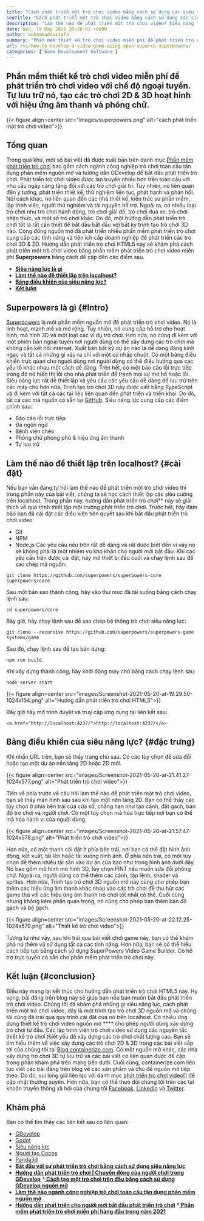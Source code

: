 ```yaml
---
title: "Cách phát triển một trò chơi video bằng cách sử dụng các siêu năng lực mở rộng" 
seoTitle: "Cách phát triển một trò chơi video bằng cách sử dụng các siêu năng lực mở rộng" 
description: "Làm thế nào để phát triển một trò chơi video? Siêu năng lực là một phát triển trò chơi HTML5 nguồn mở. Đó là nền tảng chéo và cho phép người dùng xây dựng các trò chơi 2D & 3D hoạt hình." 
date: Wed, 19 May 2021 20:28:01 +0000
author: muhammadmustafa
summary: "Phần mềm thiết kế trò chơi video miễn phí để phát triển trò chơi video với chế độ ngoại tuyến. Tự lưu trữ nó, tạo 2D & amp hoạt hình; Trò chơi 3D với hiệu ứng âm thanh và phông chữ." 
url: /vi/how-to-develop-a-video-game-using-open-sopurce-superpowers/
categories: ['Game Development Software']
---
```


## Phần mềm thiết kế trò chơi video miễn phí để phát triển trò chơi video với chế độ ngoại tuyến. Tự lưu trữ nó, tạo các trò chơi 2D & 3D hoạt hình với hiệu ứng âm thanh và phông chữ.

{{< figure align=center src="images/superpowers.png" alt="cách phát triển một trò chơi video">}}


## Tổng quan
Trong quá khứ, một số bài viết đã được xuất bản trên danh mục [Phần mềm phát triển trò chơi][1] bao gồm cách ngành công nghiệp trò chơi toàn cầu tận dụng phần mềm nguồn mở và hướng dẫn GDevelop để bắt đầu phát triển trò chơi. Phát triển trò chơi video được lan truyền nhiều hơn trên toàn cầu với nhu cầu ngày càng tăng đối với các trò chơi giải trí. Tuy nhiên, nó liên quan đến ý tưởng, phát triển thiết kế, thử nghiệm liên tục, phát hành và phản hồi. Nói cách khác, nó liên quan đến các nhà thiết kế, kiến ​​trúc sư phần mềm, lập trình viên, người thử nghiệm và tài nguyên hỗ trợ. Ngoài ra, có nhiều loại trò chơi như trò chơi hành động, trò chơi giải đố, trò chơi đua xe, trò chơi nhận thức, và một số trò chơi khác.
Do đó, một hướng dẫn phát triển trò chơi tốt là rất cần thiết để bắt đầu bắt đầu với bất kỳ trình tạo trò chơi 3D nào. Cộng đồng nguồn mở đã phát triển nhiều phần mềm phát triển trò chơi cung cấp các tính năng và tiện ích cấp doanh nghiệp để phát triển các trò chơi 3D & 2D. Hướng dẫn phát triển trò chơi HTML5 này sẽ khám phá cách phát triển một trò chơi video bằng phần mềm phát triển trò chơi video miễn phí  **Superpowers**  bằng cách đề cập đến các điểm sau.
  * **[Siêu năng lực là gì][2]**
  * **[Làm thế nào để thiết lập trên localhost?][3]**
  * **[Bảng điều khiển của siêu năng lực?][4]**
  * **[Kết luận][5]**

## Superpowers là gì   {#Intro}
[Superpowers][6] là một phần mềm nguồn mở để phát triển trò chơi video. Nó là linh hoạt, mạnh mẽ và mở rộng. Tuy nhiên, nó cung cấp hỗ trợ cho hoạt hình, mô hình 3D và một loạt các ví dụ trò chơi. Hơn nữa, nó cũng đi kèm với một phiên bản ngoại tuyến nơi người dùng có thể xây dựng các trò chơi mà không cần kết nối internet. Xuất bản bất kỳ dự án nào là dễ dàng đáng kinh ngạc và tất cả những gì xảy ra chỉ với một cú nhấp chuột. Có một bảng điều khiển trực quan cho người dùng nơi người dùng có thể điều hướng qua các yếu tố khác nhau một cách dễ dàng. Trên hết, có một báo cáo lỗi trực tiếp trong đó nó hiển thị lỗi cho nhà phát triển để tránh mọi sự mơ hồ hoặc lỗi. Siêu năng lực rất dễ thiết lập và yêu cầu các yêu cầu dễ dàng để lưu trữ trên các máy chủ hơn nữa, Trình tạo trò chơi 3D này được viết bằng TypeScript và đi kèm với tất cả các tài liệu liên quan đến phát triển và triển khai. Do đó, tất cả các mã nguồn có sẵn tại [GitHub][7].
Siêu năng lực cung cấp các điểm chính sau:
  * Báo cáo lỗi trực tiếp
  * Đa ngôn ngữ
  * Bệnh viện chéo
  * Phông chữ phong phú & hiệu ứng âm thanh
  * Tự lưu trữ

## Làm thế nào để thiết lập trên localhost?   {#cài đặt}
Nếu bạn vẫn đang tự hỏi làm thế nào để phát triển một trò chơi video thì trong phần này của bài viết, chúng ta sẽ học cách thiết lập các siêu cường trên localhost. Trong phần này, hướng dẫn phát triển trò chơi** này sẽ giải thích về quá trình thiết lập môi trường phát triển trò chơi.
Trước hết, hãy đảm bảo bạn đã cài đặt các điều kiện tiên quyết sau khi bắt đầu phát triển trò chơi video:
  * Git
  * NPM
  * Node.js
Các yêu cầu nêu trên rất dễ dàng và rất được biết đến vì vậy nó sẽ không phải là một nhiệm vụ khó khăn cho người mới bắt đầu. Khi các yêu cầu trên được cài đặt, hãy mở thiết bị đầu cuối và chạy lệnh sau để sao chép mã nguồn:
```
git clone https://github.com/superpowers/superpowers-core superpowers/core
```
Sau một bản sao thành công, hãy vào thư mục đã tải xuống bằng cách chạy lệnh sau:
```
cd superpowers/core
```
Bây giờ, hãy chạy lệnh sau để sao chép hệ thống trò chơi siêu năng lực:
```
git clone --recursive https://github.com/superpowers/superpowers-game systems/game
```
Sau đó, chạy lệnh sau để tạo bản dựng:
```
npm run build
```
Khi xây dựng thành công, hãy khởi động máy chủ bằng cách chạy lệnh sau:
```
node server start
```

{{< figure align=center src="images/Screenshot-2021-05-20-at-19.29.50-1024x154.png" alt="Hướng dẫn phát triển trò chơi HTML5">}}

Bây giờ hãy mở trình duyệt và truy cập ứng dụng tại liên kết sau:
```
<a href="http://localhost:4237/">http://localhost:4237/</a>
```

## Bảng điều khiển của siêu năng lực?   {#đặc trưng}
Khi nhấn URL trên, bạn sẽ thấy trang chủ sau. Có các tùy chọn để sửa đổi hoặc tạo một dự án nền tảng 2D hoặc 2D mới.

{{< figure align=center src="images/Screenshot-2021-05-20-at-21.41.27-1024x577.png" alt="Phát triển trò chơi video">}}

Tiến về phía trước về câu hỏi làm thế nào để phát triển một trò chơi video, bạn sẽ thấy màn hình sau sau khi tạo một nền tảng 2D. Bạn có thể thấy các tùy chọn ở phía bên trái của cửa sổ, chẳng hạn như tạo cảnh, đặt gạch, bản đồ trò chơi và người chơi. Có một tùy chọn mã hóa trực tiếp nơi bạn có thể mã hóa hành vi của người dùng.

{{< figure align=center src="images/Screenshot-2021-05-20-at-21.57.47-1024x578.png" alt="Phát triển trò chơi video">}}

Hơn nữa, có một thanh cài đặt ở phía bên trái, nơi bạn có thể đặt hình ảnh động, kết xuất, tải lên hoặc tải xuống hình ảnh. Ở phía bên trái, có một tùy chọn để thêm nhiều tài sản vào dự án của bạn như trong hình ảnh dưới đây. Nó bao gồm mô hình mô hình 3D, tùy chọn FINT nếu muốn sửa đổi phông chữ. Ngoài ra, người dùng có thể thêm các cảnh, tập lệnh, shader và sprites. Hơn nữa, Trình tạo trò chơi 3D nguồn mở này cũng cho phép bạn thêm các hiệu ứng âm thanh khác nhau vào các trò chơi để thu hút các game thủ với các hiệu ứng âm thanh trò chơi tốt nhất có thể. Cuối cùng nhưng không kém phần quan trọng, nó cũng cho phép bạn thêm bản đồ gạch và bộ gạch.

{{< figure align=center src="images/Screenshot-2021-05-20-at-22.12.25-1024x579.png" alt="Thiết kế trò chơi video">}}

Tương tự như vậy, sau khi trải qua bài viết chơi game này, bạn có thể khám phá nó thêm và sử dụng tất cả các tính năng. Hơn nữa, bạn sẽ có thể hiểu cách tiếp tục bằng cách sử dụng SuperPowers Video Game Builder. Có hỗ trợ trực tuyến có sẵn cho phần mềm phát triển trò chơi này.

##  **Kết luận** {#conclusion}
Điều này mang lại kết thúc cho hướng dẫn phát triển trò chơi HTML5 này. Hy vọng, bài đăng trên blog này sẽ giúp bạn nếu bạn muốn bắt đầu phát triển trò chơi video. Chúng tôi đã khám phá những gì siêu năng lực, cách phát triển một trò chơi video, đây là một trình tạo trò chơi 3D nguồn mở và chúng tôi cũng đã trải qua quy trình cài đặt của nó trên localhost. Có nhiều ứng dụng thiết kế trò chơi video nguồn mở **** cho phép người dùng xây dựng trò chơi từ đầu. Các lập trình viên trò chơi video sử dụng các nguyên tắc thiết kế trò chơi thiết yếu để xây dựng các trò chơi chất lượng cao. Bạn sẽ tìm hiểu thêm về việc xây dựng các trò chơi 2D & 3D trong các bài viết sắp tới của chúng tôi tại [Blog.containerize.com][8]. Có một nguồn mở khác, các nhà xây dựng trò chơi 3D tự lưu trữ và các bài viết có liên quan được đề cập trong phần khám phá trên mạng bên dưới.
Cuối cùng, containerize.com liên tục viết các bài đăng trên blog về các sản phẩm và chủ đề nguồn mở tiếp theo. Do đó, vui lòng giữ liên lạc với danh mục [phát triển trò chơi video][9][][][10] để cập nhật thường xuyên. Hơn nữa, bạn có thể theo dõi chúng tôi trên các tài khoản truyền thông xã hội của chúng tôi [Facebook][11], [LinkedIn][12] và [Twitter][13].

## Khám phá
Bạn có thể tìm thấy các liên kết sau có liên quan:
  * [][14][GDevelop][14]
  * [][14][Godot][15]
  * [][14][Siêu năng lực][6]
  * [][14][Người tạo Cocos][16]
  * [][14][Panda3d][17]
  * **[Bắt đầu với sự phát triển trò chơi bằng cách sử dụng siêu năng lực][18]**
  * **[Hướng dẫn phát triển trò chơi | Chuyển động của người chơi trong GDevelop][19]**
  *[ **Cách tạo một trò chơi trên đầu bằng cách sử dụng GDevelop nguồn mở** ][20]
  * **[Làm thế nào ngành công nghiệp trò chơi toàn cầu tận dụng phần mềm nguồn mở][21]**
  * **[Hướng dẫn phát triển cho người mới bắt đầu phát triển trò chơi][22]**
  *[ **Phần mềm phát triển trò chơi miễn phí hàng đầu trong năm 2021** ][23]

  
[1]: https://blog.containerize.com/category/game-development-software/
[2]: #intro
[3]: #setup
[4]: #features
[5]: #Conclusion
[6]: https://products.containerize.com/game-development-software/superpowers/
[7]: https://github.com/superpowers/superpowers-core
[8]: https://blog.containerize.com/
[9]: https://products.containerize.com/game-development-software/
[10]: https://products.containerize.com/business-intelligence/
[11]: https://web.facebook.com/containerize
[12]: https://www.linkedin.com/company/containerize/
[13]: https://twitter.com/containerize_co
[14]: https://products.containerize.com/game-development-software/gdevelop/
[15]: https://products.containerize.com/game-development-software/godot/
[16]: https://products.containerize.com/game-development-software/cocos-creator/
[17]: https://products.containerize.com/game-development-software/panda3d/
[18]: https://blog.containerize.com/game-development-software/superpowers-animation-getting-started-with-game-development/
[19]: https://blog.containerize.com/game-development-software/game-development-tutorial-player-movement-in-gdevelop/
[20]: https://blog.containerize.com/game-development-software/how-to-make-a-game-on-scratch-using-open-source-gdevelop/
[21]: https://blog.containerize.com/game-development-software/how-global-gaming-market-leveraging-open-source-software/
[22]: https://blog.containerize.com/game-development-software/game-development-tutorial-player-movement-in-gdevelop/
[23]: https://blog.containerize.com/game-development-software/top-5-free-game-development-software-in-the-year-2021/
